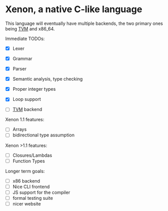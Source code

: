 # Xenon, a native C-like language

This language will eventually have multiple backends, the two primary ones being [TVM](https://github.com/adrian154/tvm) and x86_64.

Immediate TODOs:
- [x] Lexer
- [x] Grammar 
- [x] Parser
- [x] Semantic analysis, type checking
- [x] Proper integer types
- [x] Loop support 
- [ ] [TVM](https://github.com/adrian154/tvm) backend



Xenon 1.1 features:
- [ ] Arrays
- [ ] bidirectional type assumption

Xenon >1.1 features:
- [ ] Closures/Lambdas
- [ ] Function Types

Longer term goals:
- [ ] x86 backend
- [ ] Nice CLI frontend
- [ ] JS support for the compiler
- [ ] formal testing suite
- [ ] nicer website
